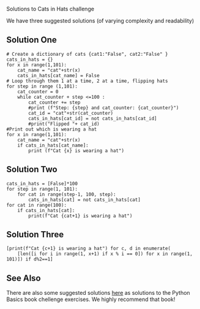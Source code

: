 Solutions to Cats in Hats challenge

We have three suggested solutions (of varying complexity and readability)

## Solution One

    # Create a dictionary of cats {cat1:"False", cat2:"False" }  
    cats_in_hats = {}
    for x in range(1,101):
        cat_name = "cat"+str(x)
        cats_in_hats[cat_name] = False
    # Loop through them 1 at a time, 2 at a time, flipping hats
    for step in range (1,101):
        cat_counter = 0
        while cat_counter + step <=100 :
            cat_counter += step
            #print (f"Step: {step} and cat_counter: {cat_counter}")
            cat_id = "cat"+str(cat_counter)
            cats_in_hats[cat_id] = not cats_in_hats[cat_id]
            #print("Flipped "+ cat_id)
    #Print out which is wearing a hat        
    for x in range(1,101):
        cat_name = "cat"+str(x)
        if cats_in_hats[cat_name]:
            print (f"Cat {x} is wearing a hat")

## Solution Two

    cats_in_hats = [False]*100
    for step in range(1, 101):
        for cat in range(step-1, 100, step):
            cats_in_hats[cat] = not cats_in_hats[cat]
    for cat in range(100):
        if cats_in_hats[cat]:
            print(f"Cat {cat+1} is wearing a hat")

## Solution Three

    [print(f"Cat {c+1} is wearing a hat") for c, d in enumerate(
        [len([i for i in range(1, x+1) if x % i == 0]) for x in range(1, 101)]) if d%2==1]

## See Also

There are also some suggested solutions [here](https://github.com/realpython/python-basics-exercises/tree/master/ch09-lists-tuples-and-dictionaries) as solutions to the Python Basics book chellenge exercises. We highly recommend that book! 